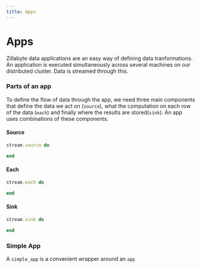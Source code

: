 ```yaml
---
title: Apps
---
```


# Apps

Zillabyte data applications are an easy way of defining data tranformations. An application is executed simultaneously across several machines on our distributed cluster. Data is streamed through this.

### Parts of an app

To define the flow of data through the app, we need three main components that define the data we act on (`source`), what the computation on each row of the data (`each`) and finally where the results are stored(`sink`). An app uses combinations of these components.

#### Source 

```ruby
stream.source do

end
```

#### Each

```ruby
stream.each do

end
```

#### Sink

```ruby
stream.sink do

end
```

### Simple App

A `simple_app` is a convenient wrapper around an `app` 

